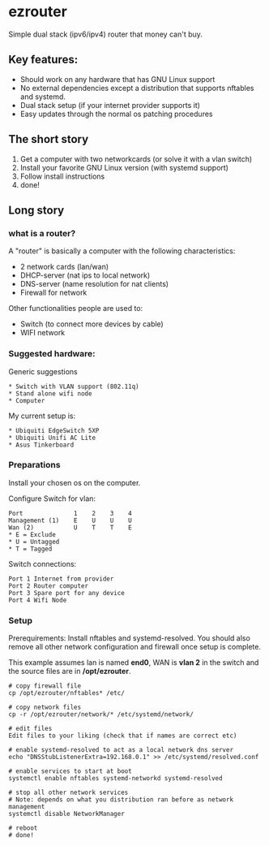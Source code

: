 # ezrouter
Simple dual stack (ipv6/ipv4) router that money can't buy.

## Key features:
* Should work on any hardware that has GNU Linux support
* No external dependencies except a distribution that supports nftables and systemd.
* Dual stack setup (if your internet provider supports it)
* Easy updates through the normal os patching procedures

## The short story
1. Get a computer with two networkcards (or solve it with a vlan switch)
2. Install your favorite GNU Linux version (with systemd support)
3. Follow install instructions
4. done!

## Long story

### what is a router?
A "router" is basically a computer with the following characteristics:

* 2 network cards (lan/wan)
* DHCP-server (nat ips to local network)
* DNS-server (name resolution for nat clients)
* Firewall for network

Other functionalities people are used to:

* Switch (to connect more devices by cable)
* WIFI network

### Suggested hardware:
Generic suggestions

    * Switch with VLAN support (802.11q)
    * Stand alone wifi node
    * Computer

My current setup is: 

    * Ubiquiti EdgeSwitch 5XP
    * Ubiquiti Unifi AC Lite
    * Asus Tinkerboard

### Preparations

Install your chosen os on the computer. 

Configure Switch for vlan:

    Port              1    2    3    4
    Management (1)    E    U    U    U
    Wan (2)           U    T    T    E
    * E = Exclude
    * U = Untagged
    * T = Tagged

Switch connections:

    Port 1 Internet from provider
    Port 2 Router computer
    Port 3 Spare port for any device
    Port 4 Wifi Node
    
### Setup

Prerequirements:
Install nftables and systemd-resolved. You should also remove all other network configuration and firewall once setup is complete.

This example assumes lan is named **end0**, WAN is **vlan 2** in the switch and the source files are in **/opt/ezrouter**.
    
    # copy firewall file
    cp /opt/ezrouter/nftables* /etc/
    
    # copy network files
    cp -r /opt/ezrouter/network/* /etc/systemd/network/
    
    # edit files
    Edit files to your liking (check that if names are correct etc)
    
    # enable systemd-resolved to act as a local network dns server
    echo "DNSStubListenerExtra=192.168.0.1" >> /etc/systemd/resolved.conf
    
    # enable services to start at boot
    systemctl enable nftables systemd-networkd systemd-resolved
    
    # stop all other network services
    # Note: depends on what you distribution ran before as network management
    systemctl disable NetworkManager
    
    # reboot
    # done!

